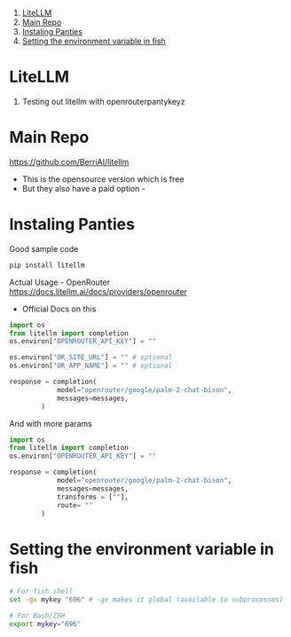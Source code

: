 
1. [LiteLLM](#litellm)
2. [Main Repo](#main-repo)
3. [Instaling Panties](#instaling-panties)
4. [Setting the environment variable in fish](#setting-the-environment-variable-in-fish)


# LiteLLM
1. Testing out litellm with openrouterpantykeyz

# Main Repo

https://github.com/BerriAI/litellm 
- This is the opensource version which is free 
- But they also have a paid option - 

# Instaling Panties 

Good sample code 

```py 
pip install litellm
```

Actual Usage - OpenRouter 
https://docs.litellm.ai/docs/providers/openrouter 
- Official Docs on this

```py 
import os
from litellm import completion
os.environ["OPENROUTER_API_KEY"] = ""

os.environ["OR_SITE_URL"] = "" # optional
os.environ["OR_APP_NAME"] = "" # optional

response = completion(
            model="openrouter/google/palm-2-chat-bison",
            messages=messages,
        )
```

And with more params 

```py 
import os
from litellm import completion
os.environ["OPENROUTER_API_KEY"] = ""

response = completion(
            model="openrouter/google/palm-2-chat-bison",
            messages=messages,
            transforms = [""],
            route= ""
        )
```

# Setting the environment variable in fish 

```sh 
# For fish shell
set -gx mykey "696" # -gx makes it global (available to subprocesses)

# For Bash/ZSH 
export mykey="696"
```